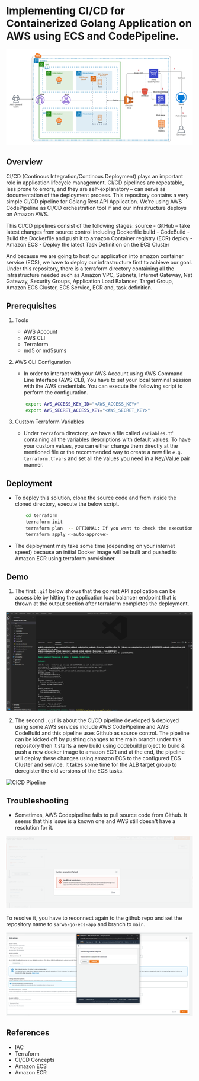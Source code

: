 # Implementing CI/CD for Containerized Golang Application on AWS using ECS and CodePipeline.

![Architecture Diagram](./cicd-codepipeline.png)

## Overview

CI/CD (Continous Integration/Continous Deployment) plays an important role in application lifecycle management. CI/CD pipelines are repeatable, less prone to errors, and they are self-explanatory – can serve as documentation of the deployment process.
This repository contains a very simple CI/CD pipeline for Golang Rest API Application. We're using AWS CodePipeline as CI/CD orchestration tool if 
and our infrastructure deploys on Amazon AWS. 

This CI/CD pipelines consist of the following stages:
source  - GitHub     –    take latest changes from source control including Dockerfile
build   - CodeBuild  -    Build the Dockerfile and push it to amazon Container registry (ECR)
deploy  - Amazon ECS -    Deploy the latest Task Definition on the ECS Cluster

And because we are going to host our application into amazon container service (ECS), we have to deploy our infrastructure first to achieve our goal.
Under this repository, there is a terraform directory containing all the infrastructure needed such as Amazon VPC, Subnets, Internet Gateway, Nat Gateway, Security Groups, Application Load Balancer, Target Group, Amazon ECS Cluster, ECS Service, ECR and, task definition.


## Prerequisites

1. Tools
    * AWS Account
    * AWS CLI
    * Terraform
    * md5 or md5sums

2. AWS CLI Configuration
    * In order to interact with your AWS Account using AWS Command Line Interface (AWS CLI), You have to set your local terminal session with the AWS credentials. You can execute the following script to perform the configuration.
    ```bash
        export AWS_ACCESS_KEY_ID="<AWS_ACCESS_KEY>"
        export AWS_SECRET_ACCESS_KEY="<AWS_SECRET_KEY>"
    ```
    
3. Custom Terraform Variables
    * Under `terraform` directory, we have a file called `variables.tf` containing all the variables descriptions with default values. To have your custom values, you can either change them directly at the mentioned file or the recommended way to create a new file `e.g. terraform.tfvars` and set all the values you need in a Key/Value pair manner.

## Deployment

* To deploy this solution, clone the source code and from inside the cloned directory, execute the below script.
    ```bash
        cd terraform
        terraform init
        terraform plan  -- OPTIONAL: If you want to check the execution plan geerated by terraform before deploying it.
        terraform apply <-auto-approve>
    ```
* The deployment may take some time (depending on your internet speed) because an initial Docker image will be built and pushed to Amazon ECR using terraform provisioner.

## Demo

1. The first `.gif` below shows that the go rest API application can be accessible by hitting the application load balancer endpoint that is thrown at the output section after terraform completes the deployment.



![Go Rest API up and running on amazon ECS](./demos/ecs-app.gif)



2. The second `.gif` is about the CI/CD pipeline developed & deployed using some AWS services include AWS CodePipeline and AWS CodeBuild and this pipeline uses Github as source control. The pipeline can be kicked off by pushing changes to the main branch under this repository then it starts a new build using codebuild project to build & push a new docker image to amazon ECR and at the end, the pipeline will deploy these changes using amazon ECS to the configured ECS Cluster and service. It takes some time for the ALB target group to deregister the old versions of the ECS tasks.



![CICD Pipeline](./demos/cicd-pipeline.gif)



## Troubleshooting

* Sometimes, AWS Codepipeline fails to pull source code from Github. It seems that this issue is a known one and AWS still doesn't have a resolution for it.

![Github-Token Issue](./issues/github-token-issue.png)

To resolve it, you have to reconnect again to the github repo and set the repository name to `sarwa-go-ecs-app` and branch to `main`.

![Github-Token Issue](./issues/github-token.png)


## References
* IAC
* Terraform
* CI/CD Concepts
* Amazon ECS
* Amazon ECR